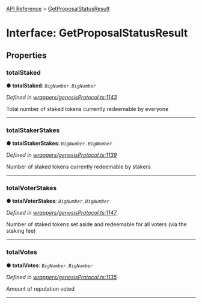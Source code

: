 [API Reference](../README.md) > [GetProposalStatusResult](../interfaces/GetProposalStatusResult.md)



# Interface: GetProposalStatusResult


## Properties
<a id="totalStaked"></a>

###  totalStaked

**●  totalStaked**:  *`BigNumber.BigNumber`* 

*Defined in [wrappers/genesisProtocol.ts:1143](https://github.com/daostack/arc.js/blob/42de6847/lib/wrappers/genesisProtocol.ts#L1143)*



Total number of staked tokens currently redeemable by everyone




___

<a id="totalStakerStakes"></a>

###  totalStakerStakes

**●  totalStakerStakes**:  *`BigNumber.BigNumber`* 

*Defined in [wrappers/genesisProtocol.ts:1139](https://github.com/daostack/arc.js/blob/42de6847/lib/wrappers/genesisProtocol.ts#L1139)*



Number of staked tokens currently redeemable by stakers




___

<a id="totalVoterStakes"></a>

###  totalVoterStakes

**●  totalVoterStakes**:  *`BigNumber.BigNumber`* 

*Defined in [wrappers/genesisProtocol.ts:1147](https://github.com/daostack/arc.js/blob/42de6847/lib/wrappers/genesisProtocol.ts#L1147)*



Number of staked tokens set aside and redeemable for all voters (via the staking fee)




___

<a id="totalVotes"></a>

###  totalVotes

**●  totalVotes**:  *`BigNumber.BigNumber`* 

*Defined in [wrappers/genesisProtocol.ts:1135](https://github.com/daostack/arc.js/blob/42de6847/lib/wrappers/genesisProtocol.ts#L1135)*



Amount of reputation voted




___


